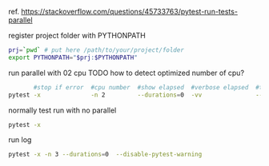 ref. https://stackoverflow.com/questions/45733763/pytest-run-tests-parallel

register project folder with PYTHONPATH
```bash
prj=`pwd` # put here /path/to/your/project/folder
export PYTHONPATH="$prj:$PYTHONPATH"
```

run parallel with 02 cpu
TODO how to detect optimized number of cpu?
```bash
       #stop if error  #cpu number  #show elapsed  #verbose elapsed  #turn off warning         
pytest -x              -n 2         --durations=0  -vv               --disable-pytest-warning  
```

normally test run with no parallel
```bash
pytest -x
```

run log
```bash
pytest -x -n 3 --durations=0  --disable-pytest-warning  
```
